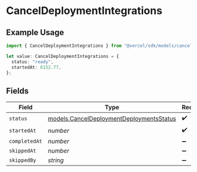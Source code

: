 # CancelDeploymentIntegrations

## Example Usage

```typescript
import { CancelDeploymentIntegrations } from "@vercel/sdk/models/canceldeploymentop.js";

let value: CancelDeploymentIntegrations = {
  status: "ready",
  startedAt: 6152.77,
};
```

## Fields

| Field                                                                                      | Type                                                                                       | Required                                                                                   | Description                                                                                |
| ------------------------------------------------------------------------------------------ | ------------------------------------------------------------------------------------------ | ------------------------------------------------------------------------------------------ | ------------------------------------------------------------------------------------------ |
| `status`                                                                                   | [models.CancelDeploymentDeploymentsStatus](../models/canceldeploymentdeploymentsstatus.md) | :heavy_check_mark:                                                                         | N/A                                                                                        |
| `startedAt`                                                                                | *number*                                                                                   | :heavy_check_mark:                                                                         | N/A                                                                                        |
| `completedAt`                                                                              | *number*                                                                                   | :heavy_minus_sign:                                                                         | N/A                                                                                        |
| `skippedAt`                                                                                | *number*                                                                                   | :heavy_minus_sign:                                                                         | N/A                                                                                        |
| `skippedBy`                                                                                | *string*                                                                                   | :heavy_minus_sign:                                                                         | N/A                                                                                        |